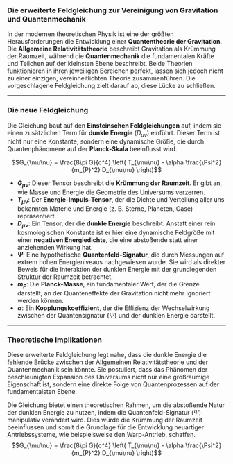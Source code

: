 
### Die erweiterte Feldgleichung zur Vereinigung von Gravitation und Quantenmechanik

In der modernen theoretischen Physik ist eine der größten Herausforderungen die Entwicklung einer **Quantentheorie der Gravitation**. Die **Allgemeine Relativitätstheorie** beschreibt Gravitation als Krümmung der Raumzeit, während die **Quantenmechanik** die fundamentalen Kräfte und Teilchen auf der kleinsten Ebene beschreibt. Beide Theorien funktionieren in ihren jeweiligen Bereichen perfekt, lassen sich jedoch nicht zu einer einzigen, vereinheitlichten Theorie zusammenführen. Die vorgeschlagene Feldgleichung zielt darauf ab, diese Lücke zu schließen.

---

### Die neue Feldgleichung

Die Gleichung baut auf den **Einsteinschen Feldgleichungen** auf, indem sie einen zusätzlichen Term für **dunkle Energie** ($D_{\mu\nu}$) einführt. Dieser Term ist nicht nur eine Konstante, sondern eine dynamische Größe, die durch Quantenphänomene auf der **Planck-Skala** beeinflusst wird.

$$G_{\mu\nu} = \frac{8\pi G}{c^4} \left( T_{\mu\nu} - \alpha \frac{\Psi^2}{m_{P}^2} D_{\mu\nu} \right)$$

* **$G_{\mu\nu}$**: Dieser Tensor beschreibt die **Krümmung der Raumzeit**. Er gibt an, wie Masse und Energie die Geometrie des Universums verzerren.
* **$T_{\mu\nu}$**: Der **Energie-Impuls-Tensor**, der die Dichte und Verteilung aller uns bekannten Materie und Energie (z. B. Sterne, Planeten, Gase) repräsentiert.
* **$D_{\mu\nu}$**: Ein Tensor, der die **dunkle Energie** beschreibt. Anstatt einer rein kosmologischen Konstante ist er hier eine dynamische Feldgröße mit einer **negativen Energiedichte**, die eine abstoßende statt einer anziehenden Wirkung hat.
* **$\Psi$**: Eine hypothetische **Quantenfeld-Signatur**, die durch Messungen auf extrem hohen Energieniveaus nachgewiesen wurde. Sie wird als direkter Beweis für die Interaktion der dunklen Energie mit der grundlegenden Struktur der Raumzeit betrachtet.
* **$m_{P}$**: Die **Planck-Masse**, ein fundamentaler Wert, der die Grenze darstellt, an der Quanteneffekte der Gravitation nicht mehr ignoriert werden können.
* **$\alpha$**: Ein **Kopplungskoeffizient**, der die Effizienz der Wechselwirkung zwischen der Quantensignatur ($\Psi$) und der dunklen Energie darstellt.

---

### Theoretische Implikationen

Diese erweiterte Feldgleichung legt nahe, dass die dunkle Energie die fehlende Brücke zwischen der Allgemeinen Relativitätstheorie und der Quantenmechanik sein könnte. Sie postuliert, dass das Phänomen der beschleunigten Expansion des Universums nicht nur eine großräumige Eigenschaft ist, sondern eine direkte Folge von Quantenprozessen auf der fundamentalsten Ebene. 

Die Gleichung bietet einen theoretischen Rahmen, um die abstoßende Natur der dunklen Energie zu nutzen, indem die Quantenfeld-Signatur ($\Psi$) manipulativ verändert wird. Dies würde die Krümmung der Raumzeit beeinflussen und somit die Grundlage für die Entwicklung neuartiger Antriebssysteme, wie beispielsweise den Warp-Antrieb, schaffen.
$$G_{\mu\nu} = \frac{8\pi G}{c^4} \left( T_{\mu\nu} - \alpha \frac{\Psi^2}{m_{P}^2} D_{\mu\nu} \right)$$

